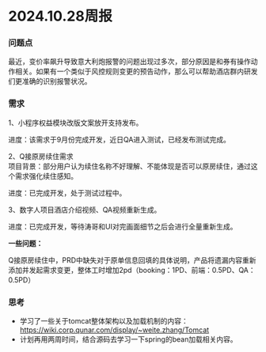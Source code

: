 # 2024.10.28周报

### 问题点

最近，变价率飙升导致意大利炮报警的问题出现过多次，部分原因是和券有操作动作相关。如果有一个类似于风控规则变更的预告动作，那么可以帮助酒店群内研发们更准确的识别报警状况。

### 需求

1、小程序权益模块改版文案放开支持发布。

进度：该需求于9月份完成开发，近日QA进入测试，已经发布测试完成。

2、Q接原房续住需求  
项目背景：部分用户认为续住名称不好理解、不能体现是否可以原房续住，通过这个需求强化续住感知。

进度：已完成开发，处于测试过程中。

3、数字人项目酒店介绍视频、QA视频重新生成。

进度：已完成开发，等待涛哥和UI对完画面细节之后会进行全量重新生成。

**一些问题：**

Q接原房续住中，PRD中缺失对于原单信息回填的具体说明，产品将遗漏内容重新添加并发起需求变更，整体工时增加2pd（booking：1PD、前端：0.5PD、QA：0.5PD）

### 思考

* 学习了一些关于tomcat整体架构以及加载机制的内容：  
  https://wiki.corp.qunar.com/display/~weite.zhang/Tomcat
* 计划再用两周时间，结合源码去学习一下spring的bean加载相关内容。

‍

‍
